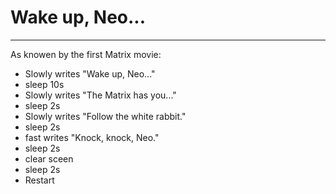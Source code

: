 Wake up, Neo...
===============================================
-----------------------------------------------
As knowen by the first Matrix movie:

- Slowly writes "Wake up, Neo..."
- sleep 10s
- Slowly writes "The Matrix has you..."
- sleep 2s
- Slowly writes "Follow the white rabbit."
- sleep 2s
- fast writes   "Knock, knock, Neo."
- sleep 2s
- clear sceen
- sleep 2s
- Restart

